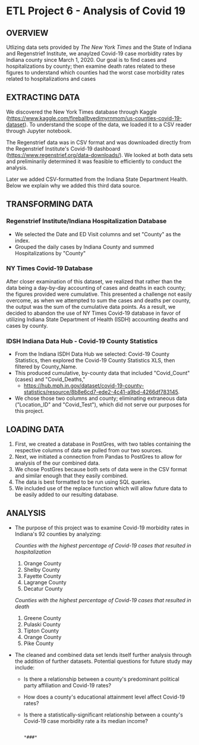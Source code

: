 # ETL Project 6 - Analysis of Covid 19

## OVERVIEW

Utlizing data sets provided by *The New York Times* and the State of Indiana and Regenstrief Institute, we anaylzed Covid-19 case morbidity rates by Indiana county since March 1, 2020. Our goal is to find cases and hospitalizations by county; then examine death rates related to these figures to understand which counties had the worst case morbidity rates related to hospitalizations and cases

## EXTRACTING DATA 

We discovered the New York Times database through Kaggle (https://www.kaggle.com/fireballbyedimyrnmom/us-counties-covid-19-dataset). To understand the scope of the data, we loaded it to a CSV reader through Jupyter notebook. 

The Regenstrief data was in CSV format and was downloaded directly from the Regenstrief Institute's Covid-19 dashboard (https://www.regenstrief.org/data-downloads/). We looked at both data sets and preliminarily determined it was feasible to efficiently to conduct the analysis.

Later we added CSV-formatted from the Indiana State Department Health. Below we explain why we added this third data source. 

## TRANSFORMING DATA

### Regenstrief Institute/Indiana Hospitalization Database 

- We selected the Date and ED Visit columns and set "County" as the index. 
- Grouped the daily cases by Indiana County and summed Hospitalizations by "County"

### NY Times Covid-19 Database

After closer examination of this dataset, we realized that rather than the data being a day-by-day accounting of cases and deaths in each county; the figures provided were cumulative. This presented a challenge not easily overcome, as when we attempted to sum the cases and deaths per county, the output was the sum of the cumulative data points. As a result, we decided to abandon the use of NY Times Covid-19 database in favor of utilizing Indiana State Department of Health (ISDH) accounting deaths and cases by county.

### IDSH Indiana Data Hub - Covid-19 County Statistics 

- From the Indiana ISDH Data Hub we selected: Covid-19 County Statistics, then explored the Covid-19 County Statistics XLS, then filtered by County_Name.
- This produced cumulative, by-county data that included "Covid_Count" (cases) and "Covid_Deaths," 
  - https://hub.mph.in.gov/dataset/covid-19-county-statistics/resource/8b8e6cd7-ede2-4c41-a9bd-4266df783145.
- We chose those two columns and county; eliminating extraneous data ("Location_ID" and "Covid_Test"), which did not serve our purposes for this project.

## LOADING DATA

1. First, we created a database in PostGres, with two tables containing the respective columns of data we pulled from our two sources.
1. Next, we initiated a connection from Pandas to PostGres to allow for analysis of the our combined data.
  1. We chose PostGres because both sets of data were in the CSV format and similar enough that they easily combined.
1. The data is best formatted to be run using SQL queries.
1. We included use of the replace function which will allow future data to be easily added to our resulting database.

## ANALYSIS

- The purpose of this project was to examine Covid-19 morbidity rates in Indiana's 92 counties by analyzing:

    *Counties with the highest percentage of Covid-19 cases that resulted in hospitalization*
    
    1. Orange County
    1. Shelby County
    1. Fayette County
    1. Lagrange County
    1. Decatur County
   
    *Counties with the highest percentage of Covid-19 cases that resulted in death*
    
    1. Greene County
    1. Pulaski County
    1. Tipton County
    1. Orange County
    1. Pike County

- The cleaned and combined data set lends itself further analysis through the addition of further datasets. Potential questions for future study may include:
  - Is there a relationship between a county's predominant political party affiliation and Covid-19 rates?
  - How does a county's educational attainment level affect Covid-19 rates?
  - Is there a statistically-significant relationship between a county's Covid-19 case morbidity rate a its median income?
  
                                                                                *###*
  

 

